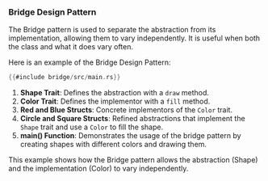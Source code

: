 ### Bridge Design Pattern

The Bridge pattern is used to separate the abstraction from its implementation, allowing them to vary independently. It is useful when both the class and what it does vary often.

Here is an example of the Bridge Design Pattern:

```rust
{{#include bridge/src/main.rs}}
```

1. **Shape Trait**: Defines the abstraction with a `draw` method.
2. **Color Trait**: Defines the implementor with a `fill` method.
3. **Red and Blue Structs**: Concrete implementors of the `Color` trait.
4. **Circle and Square Structs**: Refined abstractions that implement the `Shape` trait and use a `Color` to fill the shape.
5. **main() Function**: Demonstrates the usage of the bridge pattern by creating shapes with different colors and drawing them.

This example shows how the Bridge pattern allows the abstraction (Shape) and the implementation (Color) to vary independently.